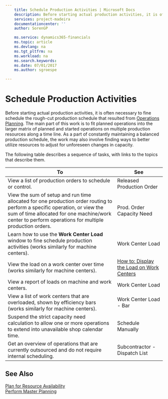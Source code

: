 ```yaml
---
    title: Schedule Production Activities | Microsoft Docs
    description: Before starting actual production activities, it is often necessary to fine schedule the rough-cut production schedule that resulted from [Operations Planning](../operations-planning.md). The main part of this work is to fit planned operations into the larger matrix of planned and started operations on multiple production resources along a time line. As a part of constantly maintaining a balanced production schedule, the work may also involve finding ways to better utilize resources to adjust for unforeseen changes in capacity.
    services: project-madeira
    documentationcenter: ''
    author: SorenGP

    ms.service: dynamics365-financials
    ms.topic: article
    ms.devlang: na
    ms.tgt_pltfrm: na
    ms.workload: na
    ms.search.keywords:
    ms.date: 07/01/2017
    ms.author: sgroespe

---
```

# Schedule Production Activities
Before starting actual production activities, it is often necessary to fine schedule the rough-cut production schedule that resulted from [Operations Planning](../operations-planning.md). The main part of this work is to fit planned operations into the larger matrix of planned and started operations on multiple production resources along a time line. As a part of constantly maintaining a balanced production schedule, the work may also involve finding ways to better utilize resources to adjust for unforeseen changes in capacity.  
  
 The following table describes a sequence of tasks, with links to the topics that describe them.   
  
|**To**|**See**|  
|------------|-------------|  
|View a list of production orders to schedule or control.|Released Production Order|  
|View the sum of setup and run time allocated for one production order routing to perform a specific operation, or view the sum of time allocated for one machine/work center to perform operations for multiple production orders.|Prod. Order Capacity Need|  
|Learn how to use the **Work Center Load** window to fine schedule production activities (works similarly for machine centers).|Work Center Load|  
|View the load on a work center over time (works similarly for machine centers).|[How to: Display the Load on Work Centers](../how-to-display-the-load-on-work-centers.md)|  
|View a report of loads on machine and work centers.|Work Center Load|  
|View a list of work centers that are overloaded, shown by efficiency bars (works similarly for machine centers).|Work Center Load - Bar|  
|Suspend the strict capacity need calculation to allow one or more operations to extend into unavailable shop calendar time.|Schedule Manually|  
|Get an overview of operations that are currently outsourced and do not require internal scheduling.|Subcontractor - Dispatch List|  
  
## See Also  
 [Plan for Resource Availability](../plan-for-resource-availability.md)   
 [Perform Master Planning](../perform-master-planning.md)